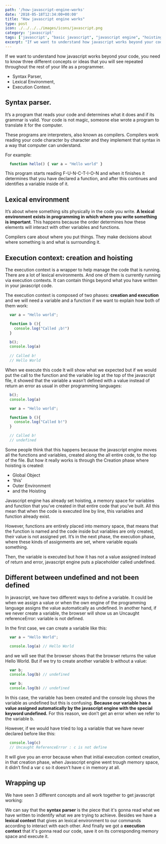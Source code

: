 ```yaml
---
path: '/how-javascript-engine-works'
date: '2018-05-18T12:34:00+00:00'
title: "How javascript engine works"
type: post
icon: ./../../../images/icons/javascript.png
category: 'javascript'
tags: ['javascript', "basic javascript", "javascript engine", "hoisting"]
excerpt: "If we want to understand how javascript works beyond your code, you need to know three different concepts or ideas that you will see repeated throughout the rest of your life as a programmer."
---
```


If we want to understand how javascript works beyond your code, you need to know three different concepts or ideas that you will see repeated throughout the rest of your life as a programmer.

* Syntax Parser,
* Lexical Environment,
* Execution Context.

## Syntax parser.
It’s a program that reads your code and determines what it does and if its grammar is valid. Your code is not magic, someone else wrote a program to translate it for the computer.

These programs are interpreters, also known as compilers. Compilers work reading your code character by character and they implement that syntax in a way that computer can understand.

For example:

```js
  function hello() { var a = "Hello world" }
```

This program starts reading F-U-N-C-T-I-O-N and when it finishes it determines that you have declared a function, and after this continues and identifies a variable inside of it.

## Lexical environment

It’s about where something sits physically in the code you write. __A lexical environment exists in programming in which where you write something is important__. This happens because the order determines how these elements will interact with other variables and functions.

Compilers care about where you put things. They make decisions about where something is and what is surrounding it.

## Execution context: creation and hoisting

The execution context is a wrapper to help manage the code that is running. There are a lot of lexical environments. And one of them is currently running via execution contexts. It can contain things beyond what you have written in your javascript code.

The execution context is composed of two phases: __creation and execution__ and we will need a variable and a function if we want to explain how both of them work:

```javascript
  var a = "Hello world"; 

  function b (){ 
    console.log("Called ¡b!") 
  } 

  b(); 
  console.log(a)   
    
  // Called b! 
  // Hello World
```

When we execute this code It will show what we expected but if we would put the call to the function and the variable log at the top of the javascript file, it showed that the variable a wasn’t defined with a value instead of return an error as usual in other programming languages:

```javascript
  b(); 
  console.log(a) 

  var a = "Hello world"; 

  function b (){ 
    console.log("Called b!") 
  } 

  // Called b! 
  // undefined
```

Some people think that this happens because the javascript engine moves all the functions and variables, created along the all entire code, to the top of the file. But how it really works is through the Creation phase where hoisting is created:

* Global Object
* ‘this’
* Outer Environment
* and the Hoisting

Javascript engine has already set hoisting, a memory space for variables and function that you’ve created in that entire code that you’ve built. All this mean that when the code is executed line by line, this variables and function already exist.

However, functions are entirely placed into memory space, that means that the function is named and the code inside but variables are only created, their value is not assigned yet. It’s in the next phase, the execution phase, where these kinds of assignments are set, where variable equals something.

Then, the variable is executed but how it has not a value assigned instead of return and error, javascript engine puts a placeholder called undefined.

## Different between undefined and not been defined

In javascript, we have two different ways to define a variable. It could be when we assign a value or when the own engine of the programming language assigns the value automatically as undefined. In another hand, if we never create a variable, the browser will show us an Uncaught referenceError: variable is not defined.

In the first case, we can create a variable like this:

```javascript
  var a = "Hello World";

  console.log(a) // Hello World
```

and we will see that the browser shows that the browser returns the value Hello World. But if we try to create another variable b without a value:

```javascript
  var b;
  console.log(b) // undefined

  var b;
  console.log(b) // undefined
```

In this case, the variable has been created and the console log shows the variable as undefined but this is confusing. __Because our variable has a value assigned automatically by the javascript engine with the special keyword undefined.__ For this reason, we don’t get an error when we refer to the variable b.

However, if we would have tried to log a variable that we have never declared before like this:

```javascript
  console.log(c) 
  // Uncaught ReferenceError : c is not define
```

It will give you an error because when that initial execution context creation, in that creation phase, when Javascript engine went trough memory space, it didn’t find a var c so it doesn’t have c in memory at all.

## Wrapping up

We have seen 3 different concepts and all work together to get javascript working: 

We can say that the __syntax parser__ is the piece that it's gonna read what we have written to indentify what we are trying to achieve. Besides we have a __lexical context__ that gives an lexical environment to our commands according to interact with each other. And finally we got a __execution context__ that it's gonna read our code, save it on its corresponding memory space and execute it.
